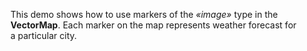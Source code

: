This demo shows how to&nbsp;use markers of&nbsp;the _&laquo;image&raquo;_ type in&nbsp;the **VectorMap**. Each marker on&nbsp;the map represents weather forecast for a&nbsp;particular city.